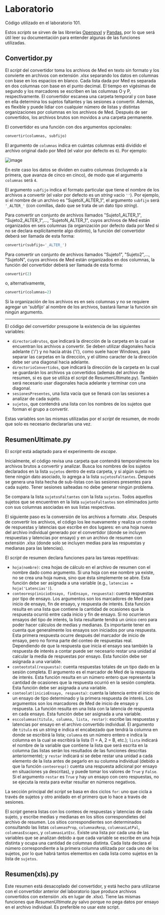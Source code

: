 # Laboratorio
Código utilizado en el laboratorio 101.

Estos _scripts_ se sirven de las librerías [Openpyxl](https://openpyxl.readthedocs.io/en/stable/index.html) y [Pandas](https://pandas.pydata.org/pandas-docs/stable/), por lo que será útil leer su documentación para entender algunas de las funciones utilizadas.

## Convertidor.py

El _script_ del convertidor toma los archivos de Med en texto sin formato y los convierte en archivos con extensión .xlsx separando los datos en columnas con base en los espacios en blanco. Cada lista dada por Med es separada en dos columnas con base en el punto decimal. El tiempo en vigésimas de segundo y los marcadores se escriben en las columnas O y P, respectivamente. El convertidor escanea una carpeta temporal y con base en ella determina los sujetos faltantes y las sesiones a convertir. Además, es flexible y puede lidiar con cualquier número de listas y distintas organizaciones por columnas en los archivos de Med. Después de ser convertidos, los archivos brutos son movidos a una carpeta permanente.

El convertidor es una función con dos argumentos opcionales: 
```python
convertir(columnas, subfijo)
```

El argumento de `columnas` indica en cuántas columnas está dividido el archivo original dado por Med (el valor por defecto es `6`). Por ejemplo:

![image](https://user-images.githubusercontent.com/87039101/125010780-d31ce080-e02c-11eb-90cd-669ea14f8ab6.png)

En este caso los datos se dividen en cuatro columnas (incluyendo a la primera, que avanza de cinco en cinco), de modo que el argumento `columnas` será `4`.

El argumento `subfijo` indica el formato particular que tiene el nombre de los archivos a convertir (el valor por defecto es un _string_ vacío `''`). Por ejemplo, si el nombre de un archivo es "SujetoX_ALTER_1", el argumento `subfijo` será `'_ALTER_'` (con comillas, dado que se trata de un dato tipo _string_).

Para convertir un conjunto de archivos llamados "Sujeto1_ALTER_1", "Sujeto2_ALTER_1",..., "SujetoN_ALTER_1", cuyos archivos de Med están organizados en seis columnas (la organización por defecto dada por Med si no se declara explícitamente algo distinto), la función del convertidor deberá ser llamada de esta forma:

```python
convertir(subfijo='_ALTER_')
```

Para convertir un conjunto de archivos llamados "Sujeto1", "Sujeto2",..., "SujetoN", cuyos archivos de Med están organizados en dos columnas, la función del convertidor deberá ser llamada de esta forma:

```python
convertir(2)
```
o, alternativamente,

```python
convertir(columnas=2)
```

Si la organización de los archivos es en seis columnas y no se requiere agregar un 'subfijo' al nombre de los archivos, bastará llamar la función sin ningún argumento.
____
El código del convertidor presupone la existencia de las siguientes variables:

* `directorioBrutos`, que indicará la dirección de la carpeta en la cual se encuentran los archivos a convertir. Se deben utilizar diagonales hacia adelante ('/') y no hacia atrás ('\\'), como suele hacer Windows, para separar las carpetas en la dirección, y el último caracter de la dirección debe ser una diagonal hacia adelante.
* `directorioConvertidos`, que indicará la dirección de la carpeta en la cual se guardarán los archivos ya convertidos (además del archivo de resumen, si es que se utiliza el _script_ de ResumenUltimate.py). También será necesario usar diagonales hacia adelante y terminar con una diagonal.
* `sesionesPresentes`, una lista vacía que se llenará con las sesiones a analizar de cada sujeto.
* `sujetos`, que contendrá una lista con los nombres de los sujetos que forman el grupo a convertir.

Estas variables son las mismas utilizadas por el _script_ de resumen, de modo que solo es necesario declararlas una vez.

## ResumenUltimate.py

El _script_ está adaptado para el experimento de _escape_. 

Inicialmente, el código revisa una carpeta que contendrá temporalmente los archivos brutos a convertir y analizar. Busca los nombres de los sujetos declarados en la lista `sujetos` dentro de esta carpeta, y si algún sujeto no tiene ningún dato asociado, lo agrega a la lista `sujetosFaltantes`. Después se genera una lista hecha de sub-listas con las sesiones presentes para cada sujeto. Tener sesiones salteadas no debe generar ningún problema.

Se compara la lista `sujetosFaltantes` con la lista `sujetos`. Todos aquellos sujetos que se encuentren en la lista `sujetosFaltantes` son eliminados junto con sus columnas asociadas en sus listas respectivas.

El siguiente paso es la conversión de los archivos a formato .xlsx. Después de convertir los archivos, el código los lee nuevamente y realiza un conteo de respuestas y latencias que escribe en dos lugares: en una hoja nueva del archivo individual generado por el convertidor (donde se incluyen respuestas y latencias por ensayo) y en un archivo de resumen con extensión .xlsx (donde solo se incluyen medias para las respuestas y medianas para las latencias).

El _script_ de resumen declara funciones para las tareas repetitivas:
* `hoja(nombre)`: crea hojas de cálculo en el archivo de resumen con el nombre dado como argumento. Si una hoja con ese nombre ya existe, no se crea una hoja nueva, sino que ésta simplemente se abre. Esta función debe ser asignada a una variable (e.g., `latencias = hoja('Latencias')`).
* `conteoresp(inicioEnsayo, finEnsayo, respuesta)`: cuenta respuestas por tipo de ensayo. Los argumentos son los marcadores de Med para inicio de ensayo, fin de ensayo, y respuesta de interés. Esta función resulta en una lista que contiene la cantidad de ocasiones que la respuesta ocurrió entre cada inicio y fin de ensayo. Si no ocurrieron ensayos del tipo de interés, la lista resultante tendrá un único cero para poder hacer cálculos de medias y medianas. Es importante tener en cuenta que generalmente los ensayos son iniciados por una respuesta. Esta primera respuesta ocurre después del marcador de inicio de ensayo, pero no forma parte del conteo de respuestas real. Dependiendo de que la respuesta que inicia el ensayo sea también la respuesta de interés a contar puede ser necesario restar una unidad al calcular la media de respuestas por ensayo. Esta función debe ser asignada a una variable.
* `conteototal(respuesta)`: cuenta respuestas totales de un tipo dado en la sesión completa. El argumento es el marcador de Med de la respuesta de interés. Esta función resulta en un número entero que representa la cantidad de ocasiones que la respuesta ocurrió en la sesión completa. Esta función debe ser asignada a una variable.
* `conteolat(inicioEnsayo, respuesta)`: cuenta la latencia entre el inicio de un ensayo de tipo determinado y la primera respuesta de interés. Los argumentos son los marcadores de Med de inicio de ensayo y respuesta. La función resulta en una lista con la latencia de respuesta en cada ensayo. Esta función debe ser asignada a una variable.
* `esccolumnas(titulo, columna, lista, restar)`: escribe las respuestas y latencias por ensayo en el archivo convertido individual. El argumento de `titulo` es un _string_ e indica el encabezado que tendrá la columna en donde se escribirá la lista; `columna` es un número entero e indica la columna en la cual se escribirá la lista (1 = A, 2 = B, etc.); `lista` indicará el nombre de la variable que contiene la lista que será escrita en la columna (las listas serán los resultados de las funciones descritas anteriormente); y `restar` indicará si se debe restar una unidad a cada elemento de la lista antes de pegarlo en su columna individual (debido a que la función `conteoresp()` cuenta una respuesta adicional por ensayo en situaciones ya descritas), y puede tomar los valores de `True` y `False`. Si el argumento `restar` es `True` y hay un ensayo con cero respuestas, no se ejecuta la resta para evitar resultar en números negativos.

La sección principal del _script_ se basa en dos ciclos `for`: uno que cicla a través de sujetos y otro anidado en el primero que lo hace a través de sesiones.

El _script_ genera listas con los conteos de respuestas y latencias de cada sujeto, y escribe medias y medianas en los sitios correspondietes del archivo de resumen. Los sitios correspondientes son determinados consultando las listas `columnasProp`, `columnasResp`, `columnasLatPal`, `columnasEscapes`, y `columnasLatEsc`. Existe una lista por cada una de las variables que se analizan debido a que cada variable se escribe en una hoja distinta y ocupa una cantidad de columnas distinta. Cada lista declara el número correspondiente a la primera columna utilizada por cada uno de los sujetos, por lo que habrá tantos elementos en cada lista como sujetos en la lista de `sujetos`. 

## Resumen(xls).py

Este resumen está desacoplado del convertidor, y está hecho para utilizarse con el convertidor anterior del laboratorio (que produce archivos convertidos con extensión .xls en lugar de .xlsx). Tiene las mismas funciones que _ResumenUltimate.py_ salvo porque no pega datos por ensayo en el archivo individual. Es preferible no usar este script.
